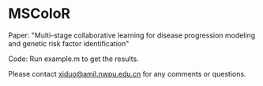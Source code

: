 # MSColoR

Paper: "Multi-stage collaborative learning for disease progression modeling and genetic risk factor identification" 

Code: Run example.m to get the results.

Please contact xiduo@amil.nwpu.edu.cn for any comments or questions.
